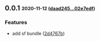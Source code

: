 ## **0.0.1** <sub><sup>2020-11-12 ([daad245...02e7edf](https://github.com/fabricity/admin-lte-bundle/compare/daad245...02e7edf?diff=split))</sup></sub>

### Features
*  add sf bundle ([2d4767b](https://github.com/fabricity/admin-lte-bundle/commit/2d4767b))


